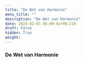 ```yaml
---
title: "De Wet van Harmonie"
menu_title: ""
description: "De Wet van Harmonie"
date: 2024-02-01 06:00:01+00:218
draft: False
hidden: True
weight:
---
```

### De Wet van Harmonie



